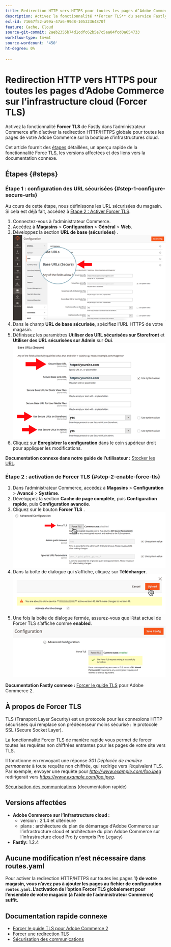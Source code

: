 ```yaml
---
title: Redirection HTTP vers HTTPS pour toutes les pages d’Adobe Commerce sur l’infrastructure cloud (Forcer TLS)
description: Activez la fonctionnalité **Forcer TLS** du service Fastly dans l’administrateur Commerce afin d’activer la redirection HTTP/HTTPS globale pour toutes les pages de votre Adobe Commerce sur la boutique d’infrastructures cloud.
exl-id: 71667f52-a99a-47a6-99d8-10532364870f
feature: Cache, Cloud
source-git-commit: 2aeb2355b74d1cdfc62b5e7c5aa04fcd0a654733
workflow-type: tm+mt
source-wordcount: '450'
ht-degree: 0%

---
```


# Redirection HTTP vers HTTPS pour toutes les pages d’Adobe Commerce sur l’infrastructure cloud (Forcer TLS)

Activez la fonctionnalité **Forcer TLS** de Fastly dans l’administrateur Commerce afin d’activer la redirection HTTP/HTTPS globale pour toutes les pages de votre Adobe Commerce sur la boutique d’infrastructures cloud.

Cet article fournit des [étapes](#steps) détaillées, un aperçu rapide de la fonctionnalité Force TLS, les versions affectées et des liens vers la documentation connexe.

## Étapes {#steps}

### Étape 1 : configuration des URL sécurisées {#step-1-configure-secure-urls}

Au cours de cette étape, nous définissons les URL sécurisées du magasin. Si cela est déjà fait, accédez à [Étape 2 : Activer Forcer TLS](#step-2-enable-force-tls).

1. Connectez-vous à l’administrateur Commerce.
1. Accédez à **Magasins** > **Configuration** > **Général** > **Web**.
1. Développez la section **URL de base (sécurisées)** .    ![magento-admin_base-urls-secure.png](assets/magento-admin_base-urls-secure.png)
1. Dans le champ **URL de base sécurisée**, spécifiez l’URL HTTPS de votre magasin.
1. Définissez les paramètres **Utiliser des URL sécurisées sur Storefront** et **Utiliser des URL sécurisées sur Admin** sur **Oui**.    ![magento-admin_base-urls-secure-settings.png](assets/magento-admin_base-urls-secure-settings.png)
1. Cliquez sur **Enregistrer la configuration** dans le coin supérieur droit pour appliquer les modifications.

**Documentation connexe dans notre guide de l’utilisateur :**   [Stocker les URL](https://experienceleague.adobe.com/en/docs/commerce-admin/stores-sales/site-store/store-urls).

### Étape 2 : activation de Forcer TLS {#step-2-enable-force-tls}

1. Dans l’administrateur Commerce, accédez à **Magasins** > **Configuration** > **Avancé** > **Système**.
1. Développez la section **Cache de page complète**, puis **Configuration rapide**, puis **Configuration avancée**.
1. Cliquez sur le bouton **Forcer TLS** .    ![magento-admin_force-tls-button.png](assets/magento-admin_force-tls-button.png)
1. Dans la boîte de dialogue qui s’affiche, cliquez sur **Télécharger**.    ![magento-admin_force-tls-confirmation-dialog.png](assets/magento-admin_force-tls-confirmation-dialog.png)
1. Une fois la boîte de dialogue fermée, assurez-vous que l’état actuel de Forcer TLS s’affiche comme **enabled**.    ![magento-admin_force-tls-enabled.png](assets/magento-admin_force-tls-enabled.png)

**Documentation Fastly connexe :**   [Forcer le guide TLS](https://github.com/fastly/fastly-magento2/blob/master/Documentation/Guides/FORCE-TLS.md) pour Adobe Commerce 2.

## À propos de Forcer TLS

TLS (Transport Layer Security) est un protocole pour les connexions HTTP sécurisées qui remplace son prédécesseur moins sécurisé : le protocole SSL (Secure Socket Layer).

La fonctionnalité Forcer TLS de manière rapide vous permet de forcer toutes les requêtes non chiffrées entrantes pour les pages de votre site vers TLS.

>>
Il fonctionne en renvoyant une réponse *301 Déplacée de manière permanente* à toute requête non chiffrée, qui redirige vers l’équivalent TLS. Par exemple, envoyer une requête pour *http://www.example.com/foo.jpeg* redirigerait vers *https://www.example.com/foo.jpeg*.

[Sécurisation des communications](https://docs.fastly.com/guides/securing-communications/) (documentation rapide)

## Versions affectées

* **Adobe Commerce sur l’infrastructure cloud :**
   * version : 2.1.4 et ultérieure
   * plans : architecture du plan de démarrage d’Adobe Commerce sur l’infrastructure cloud et architecture du plan Adobe Commerce sur l’infrastructure cloud Pro (y compris Pro Legacy)
* **Fastly:** 1.2.4

## Aucune modification n’est nécessaire dans routes.yaml

Pour activer la redirection HTTP/HTTPS sur toutes les pages **1} de votre magasin, vous n’avez pas à ajouter les pages au fichier de configuration `routes.yaml`. L’activation de l’option Forcer TLS globalement pour l’ensemble de votre magasin (à l’aide de l’administrateur Commerce) suffit.**

## Documentation rapide connexe

* [Forcer le guide TLS pour Adobe Commerce 2](https://github.com/fastly/fastly-magento2/blob/master/Documentation/Guides/FORCE-TLS.md)
* [Forcer une redirection TLS](https://docs.fastly.com/guides/securing-communications/forcing-a-tls-redirect)
* [Sécurisation des communications](https://docs.fastly.com/guides/securing-communications/)
